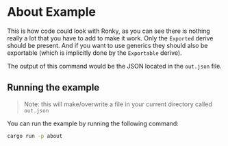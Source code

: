 # About Example

This is how code could look with Ronky, as you can see there is nothing really a
lot that you have to add to make it work. Only the `Exported` derive should be
present. And if you want to use generics they should also be exportable (which
is implicitly done by the `Exportable` derive).

The output of this command would be the JSON located in the `out.json` file.

## Running the example

> Note: this will make/overwrite a file in your current directory called `out.json`

You can run the example by running the following command:

```bash
cargo run -p about
```
